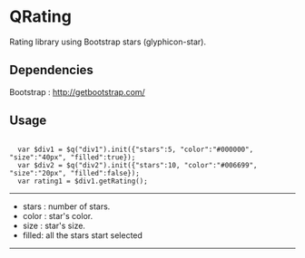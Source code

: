 # QRating
Rating library using Bootstrap stars (glyphicon-star).

Dependencies
------------
Bootstrap : http://getbootstrap.com/

Usage
-----
<code>
  var $div1 = $q("div1").init({"stars":5, "color":"#000000", "size":"40px", "filled":true});
  var $div2 = $q("div2").init({"stars":10, "color":"#006699", "size":"20px", "filled":false});
  var rating1 = $div1.getRating();
</code>

--------------
+ stars : number of stars.
+ color : star's color.
+ size  : star's size.
+ filled: all the stars start selected
--------------

